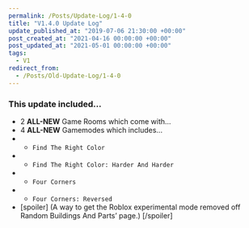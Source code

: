 ```yaml
---
permalink: /Posts/Update-Log/1-4-0
title: "V1.4.0 Update Log"
update_published_at: "2019-07-06 21:30:00 +00:00"
post_created_at: "2021-04-16 00:00:00 +00:00"
post_updated_at: "2021-05-01 00:00:00 +00:00"
tags:
  - V1
redirect_from:
  - /Posts/Old-Update-Log/1-4-0
---
```


### This update included...

* 2 **ALL-NEW** Game Rooms which come with...
* 4 **ALL-NEW** Gamemodes which includes...
* * `Find The Right Color`
* * `Find The Right Color: Harder And Harder`
* * `Four Corners`
* * `Four Corners: Reversed`
* [spoiler] (A way to get the Roblox experimental mode removed off Random Buildings And Parts’ page.) [/spoiler]